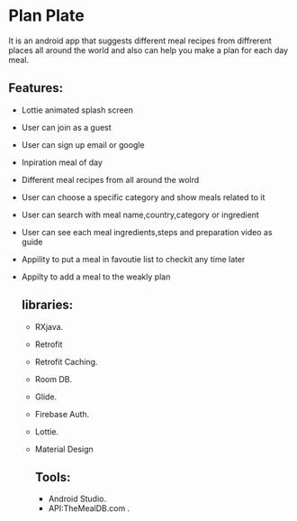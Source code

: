 # Plan Plate
<div>
It is an android app that suggests different meal recipes from diffrerent places all around the world and also can help you make a plan for each day meal.
  </div>

 ## Features:
 * Lottie animated splash screen
* User can join as a guest
* User can sign up email or google
* Inpiration meal of day
* Different meal recipes from all around the wolrd
* User can choose a specific category and show meals related to it
* User can search with meal name,country,category or ingredient
* User can see each meal ingredients,steps and preparation video as guide
* Appility to put a meal in favoutie list to checkit any time later
* Appilty to add a meal to the weakly plan

  ## libraries:
  * RXjava.
  * Retrofit
  * Retrofit Caching.
  *  Room DB.
  * Glide.
  * Firebase Auth.
  * Lottie.
  * Material Design
 
    ## Tools:
    * Android Studio.
    * API:TheMealDB.com .

  
